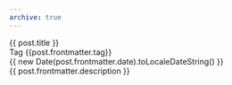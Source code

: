 ```yaml
---
archive: true
---
```

<div v-for="post in posts()"
     :key="post.frontmatter.date">
  <router-link :to="post.path">
    <article>
      <div class="title">{{ post.title }}</div>
      <div>Tag {{post.frontmatter.tag}}</div>
      <div class="date">{{ new Date(post.frontmatter.date).toLocaleDateString() }}</div>
      <div class="description">{{ post.frontmatter.description }}</div>
      <br>
    </article>
  </router-link>
</div>

<script>
export default {
    methods: {
        posts() {
            console.log(this.$site.pages)
            return this.$site.pages
            .filter((page) => page.path.startsWith("/posts/") && page.path !== '/posts/')
        }
    },
}
</script>